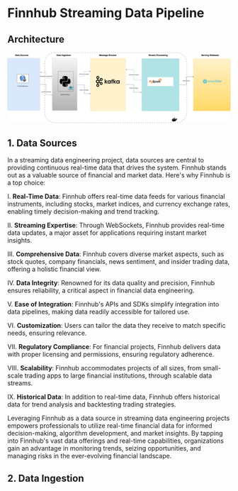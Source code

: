 # Finnhub Streaming Data Pipeline


## Architecture
![architectural-diagram](images/opensource-milestone-project.drawio.png)

## 1. Data Sources
In a streaming data engineering project, data sources are central to providing continuous real-time data that drives the system. Finnhub stands out as a valuable source of financial and market data. Here's why Finnhub is a top choice:

I. **Real-Time Data**: Finnhub offers real-time data feeds for various financial instruments, including stocks, market indices, and currency exchange rates, enabling timely decision-making and trend tracking.

II. **Streaming Expertise**: Through WebSockets, Finnhub provides real-time data updates, a major asset for applications requiring instant market insights.

III. **Comprehensive Data**: Finnhub covers diverse market aspects, such as stock quotes, company financials, news sentiment, and insider trading data, offering a holistic financial view.

IV. **Data Integrity**: Renowned for its data quality and precision, Finnhub ensures reliability, a critical aspect in financial data engineering.

V. **Ease of Integration**: Finnhub's APIs and SDKs simplify integration into data pipelines, making data readily accessible for tailored use.

VI. **Customization**: Users can tailor the data they receive to match specific needs, ensuring relevance.

VII. **Regulatory Compliance**: For financial projects, Finnhub delivers data with proper licensing and permissions, ensuring regulatory adherence.

VIII. **Scalability**: Finnhub accommodates projects of all sizes, from small-scale trading apps to large financial institutions, through scalable data streams.

IX. **Historical Data**: In addition to real-time data, Finnhub offers historical data for trend analysis and backtesting trading strategies.

Leveraging Finnhub as a data source in streaming data engineering projects empowers professionals to utilize real-time financial data for informed decision-making, algorithm development, and market insights. By tapping into Finnhub's vast data offerings and real-time capabilities, organizations gain an advantage in monitoring trends, seizing opportunities, and managing risks in the ever-evolving financial landscape.

## 2. Data Ingestion

